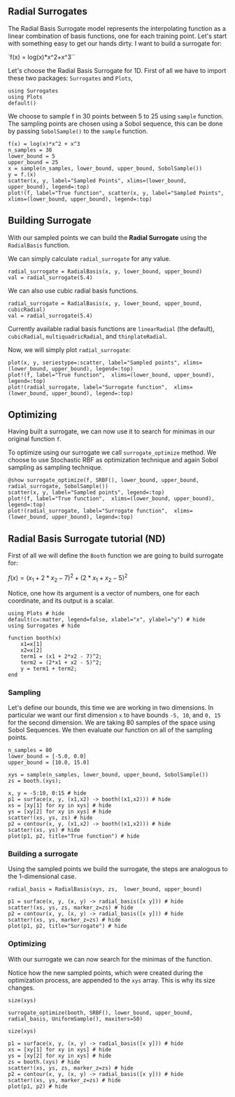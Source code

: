 ## Radial Surrogates
The Radial Basis Surrogate model represents the interpolating function as a linear combination of basis functions, one for each training point. Let's start with something easy to get our hands dirty. I want to build a surrogate for:

`f(x) = log(x)*x^2+x^3``

Let's choose the Radial Basis Surrogate for 1D. First of all we have to import these two packages: `Surrogates` and `Plots`,

```@example RadialBasisSurrogate
using Surrogates
using Plots
default()
```

We choose to sample f in 30 points between 5 to 25 using `sample` function. The sampling points are chosen using a Sobol sequence, this can be done by passing `SobolSample()` to the `sample` function.

```@example RadialBasisSurrogate
f(x) = log(x)*x^2 + x^3
n_samples = 30
lower_bound = 5
upper_bound = 25
x = sample(n_samples, lower_bound, upper_bound, SobolSample())
y = f.(x)
scatter(x, y, label="Sampled Points", xlims=(lower_bound, upper_bound), legend=:top)
plot!(f, label="True function", scatter(x, y, label="Sampled Points", xlims=(lower_bound, upper_bound), legend=:top)
```


## Building Surrogate

With our sampled points we can build the **Radial Surrogate** using the `RadialBasis` function.

We can simply calculate `radial_surrogate` for any value.

```@example LinearRadialBasisSurrogate
radial_surrogate = RadialBasis(x, y, lower_bound, upper_bound)
val = radial_surrogate(5.4)
```

We can also use cubic radial basis functions.

```@example CubicRadialBasisSurrogate
radial_surrogate = RadialBasis(x, y, lower_bound, upper_bound, cubicRadial)
val = radial_surrogate(5.4)
```

Currently available radial basis functions are `linearRadial` (the default), `cubicRadial`, `multiquadricRadial`, and `thinplateRadial`.

Now, we will simply plot `radial_surrogate`:

```@example RadialBasisSurrogate
plot(x, y, seriestype=:scatter, label="Sampled points", xlims=(lower_bound, upper_bound), legend=:top)
plot!(f, label="True function",  xlims=(lower_bound, upper_bound), legend=:top)
plot!(radial_surrogate, label="Surrogate function",  xlims=(lower_bound, upper_bound), legend=:top)
```


## Optimizing

Having built a surrogate, we can now use it to search for minimas in our original function `f`.

To optimize using our surrogate we call `surrogate_optimize` method. We choose to use Stochastic RBF as optimization technique and again Sobol sampling as sampling technique.

```@example RadialBasisSurrogate
@show surrogate_optimize(f, SRBF(), lower_bound, upper_bound, radial_surrogate, SobolSample())
scatter(x, y, label="Sampled points", legend=:top)
plot!(f, label="True function",  xlims=(lower_bound, upper_bound), legend=:top)
plot!(radial_surrogate, label="Surrogate function",  xlims=(lower_bound, upper_bound), legend=:top)
```


## Radial Basis Surrogate tutorial (ND)

First of all we will define the `Booth` function we are going to build surrogate for:

$f(x) = (x_1 + 2*x_2 - 7)^2 + (2*x_1 + x_2 - 5)^2$

 Notice, one how its argument is a vector of numbers, one for each coordinate, and its output is a scalar.

```@example RadialBasisSurrogateND
using Plots # hide
default(c=:matter, legend=false, xlabel="x", ylabel="y") # hide
using Surrogates # hide

function booth(x)
    x1=x[1]
    x2=x[2]
    term1 = (x1 + 2*x2 - 7)^2;
    term2 = (2*x1 + x2 - 5)^2;
    y = term1 + term2;
end
```

### Sampling

Let's define our bounds, this time we are working in two dimensions. In particular we want our first dimension `x` to have bounds `-5, 10`, and `0, 15` for the second dimension. We are taking 80 samples of the space using Sobol Sequences. We then evaluate our function on all of the sampling points.

```@example RadialBasisSurrogateND
n_samples = 80
lower_bound = [-5.0, 0.0]
upper_bound = [10.0, 15.0]

xys = sample(n_samples, lower_bound, upper_bound, SobolSample())
zs = booth.(xys);
```

```@example RadialBasisSurrogateND
x, y = -5:10, 0:15 # hide
p1 = surface(x, y, (x1,x2) -> booth((x1,x2))) # hide
xs = [xy[1] for xy in xys] # hide
ys = [xy[2] for xy in xys] # hide
scatter!(xs, ys, zs) # hide
p2 = contour(x, y, (x1,x2) -> booth((x1,x2))) # hide
scatter!(xs, ys) # hide
plot(p1, p2, title="True function") # hide
```

### Building a surrogate
Using the sampled points we build the surrogate, the steps are analogous to the 1-dimensional case.

```@example RadialBasisSurrogateND
radial_basis = RadialBasis(xys, zs,  lower_bound, upper_bound)
```

```@example RadialBasisSurrogateND
p1 = surface(x, y, (x, y) -> radial_basis([x y])) # hide
scatter!(xs, ys, zs, marker_z=zs) # hide
p2 = contour(x, y, (x, y) -> radial_basis([x y])) # hide
scatter!(xs, ys, marker_z=zs) # hide
plot(p1, p2, title="Surrogate") # hide
```

### Optimizing
With our surrogate we can now search for the minimas of the function.

Notice how the new sampled points, which were created during the optimization process, are appended to the `xys` array.
This is why its size changes.

```@example RadialBasisSurrogateND
size(xys)
```
```@example RadialBasisSurrogateND
surrogate_optimize(booth, SRBF(), lower_bound, upper_bound, radial_basis, UniformSample(), maxiters=50)
```
```@example RadialBasisSurrogateND
size(xys)
```

```@example RadialBasisSurrogateND
p1 = surface(x, y, (x, y) -> radial_basis([x y])) # hide
xs = [xy[1] for xy in xys] # hide
ys = [xy[2] for xy in xys] # hide
zs = booth.(xys) # hide
scatter!(xs, ys, zs, marker_z=zs) # hide
p2 = contour(x, y, (x, y) -> radial_basis([x y])) # hide
scatter!(xs, ys, marker_z=zs) # hide
plot(p1, p2) # hide
```
